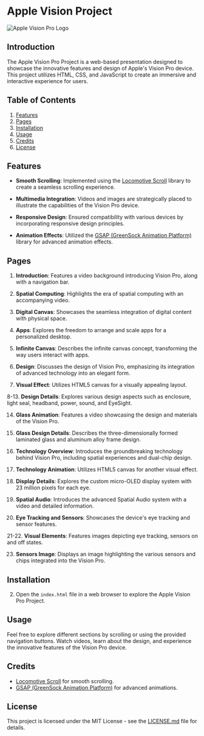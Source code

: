 # Apple Vision Project

![Apple Vision Pro Logo](https://www.apple.com/v/apple-vision-pro/a/images/overview/hero/apple_vision_pro_logo__ux94yix23r6y_large.png)

## Introduction

The Apple Vision Pro Project is a web-based presentation designed to showcase the innovative features and design of Apple's Vision Pro device. This project utilizes HTML, CSS, and JavaScript to create an immersive and interactive experience for users.

## Table of Contents

1. [Features](#features)
2. [Pages](#pages)
3. [Installation](#installation)
4. [Usage](#usage)
5. [Credits](#credits)
6. [License](#license)

## Features

- **Smooth Scrolling**: Implemented using the [Locomotive Scroll](https://github.com/locomotivemtl/locomotive-scroll) library to create a seamless scrolling experience.

- **Multimedia Integration**: Videos and images are strategically placed to illustrate the capabilities of the Vision Pro device.

- **Responsive Design**: Ensured compatibility with various devices by incorporating responsive design principles.

- **Animation Effects**: Utilized the [GSAP (GreenSock Animation Platform)](https://greensock.com/gsap/) library for advanced animation effects.

## Pages

1. **Introduction**: Features a video background introducing Vision Pro, along with a navigation bar.

2. **Spatial Computing**: Highlights the era of spatial computing with an accompanying video.

3. **Digital Canvas**: Showcases the seamless integration of digital content with physical space.

4. **Apps**: Explores the freedom to arrange and scale apps for a personalized desktop.

5. **Infinite Canvas**: Describes the infinite canvas concept, transforming the way users interact with apps.

6. **Design**: Discusses the design of Vision Pro, emphasizing its integration of advanced technology into an elegant form.

7. **Visual Effect**: Utilizes HTML5 canvas for a visually appealing layout.

8-13. **Design Details**: Explores various design aspects such as enclosure, light seal, headband, power, sound, and EyeSight.

14. **Glass Animation**: Features a video showcasing the design and materials of the Vision Pro.

15. **Glass Design Details**: Describes the three-dimensionally formed laminated glass and aluminum alloy frame design.

16. **Technology Overview**: Introduces the groundbreaking technology behind Vision Pro, including spatial experiences and dual-chip design.

17. **Technology Animation**: Utilizes HTML5 canvas for another visual effect.

18. **Display Details**: Explores the custom micro-OLED display system with 23 million pixels for each eye.

19. **Spatial Audio**: Introduces the advanced Spatial Audio system with a video and detailed information.

20. **Eye Tracking and Sensors**: Showcases the device's eye tracking and sensor features.

21-22. **Visual Elements**: Features images depicting eye tracking, sensors on and off states.

23. **Sensors Image**: Displays an image highlighting the various sensors and chips integrated into the Vision Pro.

## Installation
2. Open the `index.html` file in a web browser to explore the Apple Vision Pro Project.

## Usage

Feel free to explore different sections by scrolling or using the provided navigation buttons. Watch videos, learn about the design, and experience the innovative features of the Vision Pro device.

## Credits

- [Locomotive Scroll](https://github.com/locomotivemtl/locomotive-scroll) for smooth scrolling.
- [GSAP (GreenSock Animation Platform)](https://greensock.com/gsap/) for advanced animations.

## License

This project is licensed under the MIT License - see the [LICENSE.md](LICENSE.md) file for details.
